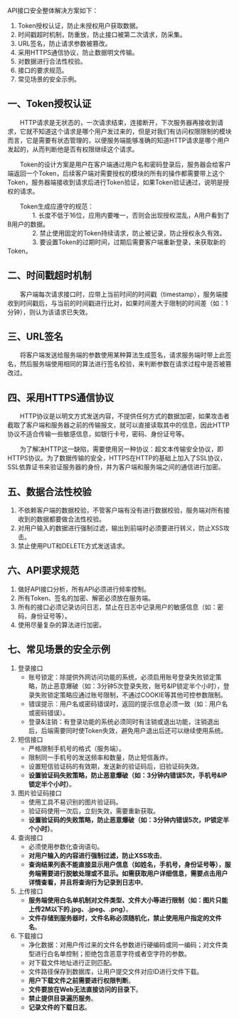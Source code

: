 API接口安全整体解决方案如下：  
  1. Token授权认证，防止未授权用户获取数据。
  2. 时间戳超时机制，防重放，防止接口被第二次请求，防采集。
  3. URL签名，防止请求参数被篡改。
  4. 采用HTTPS通信协议，防止数据明文传输。
  5.  对数据进行合法性校验。
  6.  接口的要求规范。
  7.   常见场景的安全示例。  

## 一、Token授权认证
　　HTTP请求是无状态的，一次请求结束，连接断开，下次服务器再接收到请求，它就不知道这个请求是哪个用户发过来的，但是对我们有访问权限限制的模块而言，它是需要有状态管理的，以便服务端能够准确的知道HTTP请求是哪个用户发起的，从而判断他是否有权限继续这个请求。  
  
　　Token的设计方案是用户在客户端通过用户名和密码登录后，服务器会给客户端返回一个Token，后续客户端对需要授权的模块的所有的操作都需要带上这个Token，服务器端接收到请求后进行Token验证，如果Token验证通过，说明是授权的请求。  

　　Token生成应遵守的规范：  
　　　　1. 长度不低于16位，应用内要唯一，否则会出现授权混乱，A用户看到了B用户的数据。  
　　　　2. 禁止使用固定的Token持续请求，防止被记录，防止授权永久有效。  
　　　　3. 要设置Token的过期时间，过期后需要客户端重新登录，来获取新的Token。

## 二、时间戳超时机制
　　客户端每次请求接口时，应带上当前时间的时间戳（timestamp），服务端接收到时间戳后，与当前的时间戳进行比对，如果时间差大于限制的时间差（如：1分钟），则认为该请求已失效。

## 三、URL签名
　　将客户端发送给服务端的参数使用某种算法生成签名，请求服务端时带上此签名，然后服务端使用相同的算法进行签名校验，来判断参数在请求过程中是否被篡改过。
  
## 四、采用HTTPS通信协议
　　HTTP协议是以明文方式发送内容，不提供任何方式的数据加密，如果攻击者截取了客户端和服务器之前的传输报文，就可以直接读取其中的信息，因此HTTP协议不适合传输一些敏感信息，如银行卡号，密码、身份证号等。  
   
　　为了解决HTTP这一缺陷，需要使用另一种协议：超文本传输安全协议，即HTTPS协议。为了数据传输的安全，HTTPS在HTTP的基础上加入了SSL协议，SSL依靠证书来验证服务器的身份，并为客户端和服务端之间的通信进行加密。
  
## 五、数据合法性校验
  1. 不依赖客户端的数据校验，不管客户端有没有进行数据校验，服务端对所有接收到的数据都要做合法性校验。  
  2. 对用户输入的数据进行强制过滤，输出到前端时必须要进行转义，防止XSS攻击。  
  3. 禁止使用PUT和DELETE方式发送请求。

## 六、API要求规范  
  1. 做好API接口分析，所有API必须进行频率控制。  
  2. 所有Token、签名的加密、解密必须放在服务端。  
  3. 所有的接口必须记录访问日志，禁止在日志中记录用户的敏感信息（如：密码，身份证号等）。  
  4. 使用尽量复杂的算法进行加密。

## 七、常见场景的安全示例  
  1. 登录接口
      * 账号锁定：除提供外网访问功能的系统，必须启用账号登录失败锁定策略，防止恶意爆破（如：3分钟5次登录失败，账号&IP锁定半个小时），登录失败锁定策略应通过账号限制，不通过COOKIE等其他可控参数限制。  
      * 错误提示：用户名或密码错误时，返回的提示信息必须一致（如：用户名或密码错误）。  
      * 登录&注销：有登录功能的系统必须同时有注销或退出功能，注销退出后，后端需要同时使Token失效，避免用户退出后还可以继续使用系统。  
  2. 短信接口  
      * 严格限制手机号的格式（服务端）。  
      * 限制同一手机号的发送频率和数量，防止短信轰炸。  
      * 设置短信验证码的有效期，发送新的验证码后，旧验证码失效。  
      * **设置验证码失败策略，防止恶意爆破（如：3分钟内错误5次，手机号&IP锁定半个小时）**。  
  3. 图片验证码接口  
      * 使用工具不易识别的图片验证码。  
      * 验证码使用一次后，立刻失效，需要重新获取。  
      * **设置验证码的失败策略，防止恶意爆破（如：3分钟内错误5次，IP锁定半个小时）**。  
  4. 查询接口  
      * 必须使用参数化查询语句。  
      * **对用户输入的内容进行强制过滤，防止XSS攻击**。  
      * **查询结果列表不能直接显示用户信息（如姓名，手机号，身份证号等），服务端需要进行脱敏处理或不显示。如需获取用户详细信息，需要点击用户详情查看，并且将查询行为记录到日志中**。  
  5. 上传接口  
      * **服务端使用白名单机制对文件类型、文件大小等进行限制（如：图片只能上传2M以下的.jpg、.jpeg、.png）**。  
      * **文件存储到服务器时，文件名称必须随机化，禁止使用用户指定的文件名**。  
  6. 下载接口  
      * 净化数据：对用户传过来的文件名参数进行硬编码或同一编码；对文件类型进行白名单控制；拒绝包含恶意字符或者空字符的参数。  
      * 对下载文件地址进行正则匹配。  
      * 文件路径保存到数据库，让用户提交文件对应ID进行文件下载。  
      * **用户下载文件之前需要进行权限判断**。  
      * **文件要放在Web无法直接访问的目录下**。  
      * **禁止提供目录遍历服务**。  
      * **记录文件的下载日志**。
   
